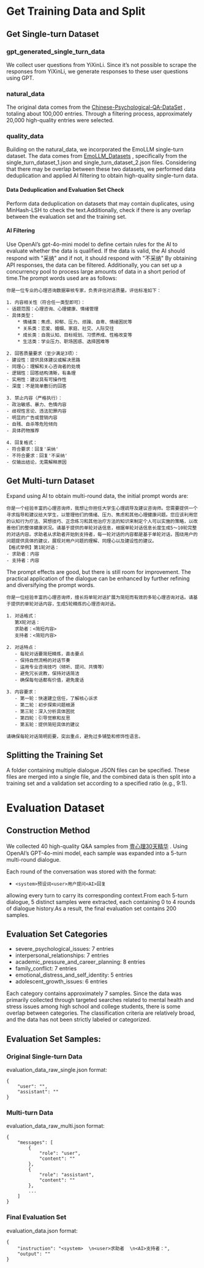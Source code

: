# Get Training Data and Split
## Get Single-turn Dataset
### gpt_generated_single_turn_data
We collect user questions from YiXinLi. Since it’s not possible to scrape the responses from YiXinLi, we generate responses to these user questions using GPT.

### natural_data
The original data comes from the [Chinese-Psychological-QA-DataSet](https://github.com/flyrae/Chinese-Psychological-QA-DataSet) , totaling about 100,000 entries. Through a filtering process, approximately 20,000 high-quality entries were selected.

### quality_data
Building on the natural_data, we incorporated the EmoLLM single-turn dataset. The data comes from [EmoLLM_Datasets](https://github.com/SmartFlowAI/EmoLLM/blob/main/datasets/README.md) , specifically from the single_turn_dataset_1.json and single_turn_dataset_2.json files. Considering that there may be overlap between these two datasets, we performed data deduplication and applied AI filtering to obtain high-quality single-turn data.

#### Data Deduplication and Evaluation Set Check
Perform data deduplication on datasets that may contain duplicates, using MinHash-LSH to check the text.Additionally, check if there is any overlap between the evaluation set and the training set.

#### AI Filtering
Use OpenAI’s gpt-4o-mini model to define certain rules for the AI to evaluate whether the data is qualified. If the data is valid, the AI should respond with "采纳" and if not, it should respond with "不采纳" By obtaining API responses, the data can be filtered. Additionally, you can set up a concurrency pool to process large amounts of data in a short period of time.The prompt words used are as follows:
```
你是一位专业的心理咨询数据审核专家，负责评估对话质量。评估标准如下：

1. 内容相关性（符合任一类型即可）：
- 话题范围：心理咨询、心理健康、情绪管理
- 具体类型：
    * 情绪类：焦虑、抑郁、压力、烦躁、自卑、情绪困扰等
    * 关系类：恋爱、婚姻、家庭、社交、人际交往
    * 成长类：自我认知、目标规划、习惯养成、性格改变等
    * 生活类：学业压力、职场困惑、选择困难等

2. 回答质量要求（至少满足3项）：
- 建设性：提供具体建议或解决思路
- 同理心：理解和关心咨询者的处境
- 逻辑性：回答结构清晰，有条理
- 实用性：建议具有可操作性
- 深度：不是简单敷衍的回答

3. 禁止内容（严格执行）：
- 政治敏感、暴力、色情内容
- 歧视性言论、违法犯罪内容
- 明显的广告或营销内容
- 自残、自杀等危险倾向
- 具体药物推荐

4. 回复格式：
- 符合要求：回复'采纳'
- 不符合要求：回复'不采纳'
- 仅输出结论，无需解释原因
```



## Get Multi-turn Dataset
Expand using AI to obtain multi-round data, the initial prompt words are:
```
你是一个经验丰富的心理咨询师，我想让你担任大学生心理疏导及建议咨询师。您需要提供一个寻求指导和建议给大学生，以管理他们的情绪、压力、焦虑和其他心理健康问题。您应该利用您的认知行为疗法、冥想技巧、正念练习和其他治疗方法的知识来制定个人可以实施的策略，以改善他们的整体健康状况。请基于提供的单轮对话信息，根据单轮对话信息长度生成5～10轮完整的对话内容。求助者从求助者开始到支持者，每一轮对话的内容都是基于单轮对话，围绕用户的问题提供具体的建议，展现对用户问题的理解、同理心以及建设性的建议。
【格式举例】第1轮对话：
- 求助者：内容
- 支持者：内容
```

The prompt effects are good, but there is still room for improvement. The practical application of the dialogue can be enhanced by further refining and diversifying the prompt words.

```
你是一位经验丰富的心理咨询师，擅长将单轮对话扩展为简短而有效的多轮心理咨询对话。请基于提供的单轮对话内容，生成5轮精炼的心理咨询对话。

1. 对话格式：
   第X轮对话：
   求助者：<简短内容>
   支持者：<简短内容>

2. 对话特点：
   - 每轮对话要简短精炼，直击要点
   - 保持自然流畅的对话节奏
   - 运用专业咨询技巧（倾听、提问、共情等）
   - 避免冗长说教，保持对话简洁
   - 确保每句话都有价值，避免废话

3. 内容要求：
   - 第一轮：快速建立信任，了解核心诉求
   - 第二轮：初步探索问题根源
   - 第三轮：深入分析具体困扰
   - 第四轮：引导觉察和反思
   - 第五轮：提供简短具体的建议

请确保每轮对话简明扼要，突出重点，避免过多铺垫和修饰性语言。
```

## Splitting the Training Set
A folder containing multiple dialogue JSON files can be specified. These files are merged into a single file, and the combined data is then split into a training set and a validation set according to a specified ratio (e.g., 9:1).


# Evaluation Dataset
## Construction Method
We collected 40 high-quality Q&A samples from [壹心理30天精华](http://www.xinli001.com/qa?type=question&object_name=cream&from=shouye-dh) . Using OpenAI’s GPT-4o-mini model, each sample was expanded into a 5-turn multi-round dialogue.

Each round of the conversation was stored with the format:
- ```<system>预设词<user>用户提问<AI>回复```

allowing every turn to carry its corresponding context.From each 5-turn dialogue, 5 distinct samples were extracted, each containing 0 to 4 rounds of dialogue history.As a result, the final evaluation set contains 200 samples.

## Evaluation Set Categories
- severe_psychological_issues: 7 entries
- interpersonal_relationships: 7 entries
- academic_pressure_and_career_planning: 8 entries
- family_conflict: 7 entries
- emotional_distress_and_self_identity: 5 entries
- adolescent_growth_issues: 6 entries

Each category contains approximately 7 samples. Since the data was primarily collected through targeted searches related to mental health and stress issues among high school and college students, there is some overlap between categories. The classification criteria are relatively broad, and the data has not been strictly labeled or categorized.

## Evaluation Set Samples:
### Original Single-turn Data
evaluation_data_raw_single.json format:
```
{
    "user": "",
    "assistant": ""
}
```

### Multi-turn Data
evaluation_data_raw_multi.json format:
```
{
    "messages": [
        {
            "role": "user",
            "content": ""
        },
        {
            "role": "assistant",
            "content": ""
        },
        ...
    ]
}
```


### Final Evaluation Set
evaluation_data.json format:
```
{
    "instruction": "<system>  \n<user>求助者  \n<AI>支持者：",
    "output": ""
}
```